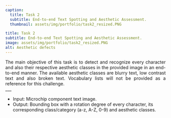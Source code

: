 ```yaml
---
caption:
  title: Task 2
  subtitle: End-to-end Text Spotting and Aesthetic Assessment.
  thumbnail: assets/img/portfolio/task2_resized.PNG

title: Task 2
subtitle: End-to-end Text Spotting and Aesthetic Assessment.
image: assets/img/portfolio/task2_resized.PNG
alt: Aesthetic defects
---
```

<div style="text-align: justify">The main objective of this task is to detect and recognize every character and also their respective aesthetic classes in the provided image in an end-to-end manner. The available aesthetic classes are blurry text, low contrast text and also broken text. Vocabulary lists will not be provided as a reference for this challenge.</div>
___

<ul style="text-align: left;">
<li>Input: Microchip component text image.</li>
<li>Output: Bounding box with a rotation degree of every character, its corresponding class/category (a-z, A-Z, 0-9) and aesthetic classes.</li>
</ul>

